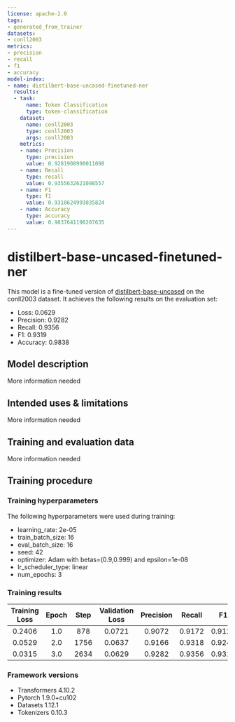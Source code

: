 ```yaml
---
license: apache-2.0
tags:
- generated_from_trainer
datasets:
- conll2003
metrics:
- precision
- recall
- f1
- accuracy
model-index:
- name: distilbert-base-uncased-finetuned-ner
  results:
  - task:
      name: Token Classification
      type: token-classification
    dataset:
      name: conll2003
      type: conll2003
      args: conll2003
    metrics:
    - name: Precision
      type: precision
      value: 0.9281908990011098
    - name: Recall
      type: recall
      value: 0.9355632621098557
    - name: F1
      type: f1
      value: 0.9318624993035824
    - name: Accuracy
      type: accuracy
      value: 0.9837641190207635
---
```


<!-- This model card has been generated automatically according to the information the Trainer had access to. You
should probably proofread and complete it, then remove this comment. -->

# distilbert-base-uncased-finetuned-ner

This model is a fine-tuned version of [distilbert-base-uncased](https://huggingface.co/distilbert-base-uncased) on the conll2003 dataset.
It achieves the following results on the evaluation set:
- Loss: 0.0629
- Precision: 0.9282
- Recall: 0.9356
- F1: 0.9319
- Accuracy: 0.9838

## Model description

More information needed

## Intended uses & limitations

More information needed

## Training and evaluation data

More information needed

## Training procedure

### Training hyperparameters

The following hyperparameters were used during training:
- learning_rate: 2e-05
- train_batch_size: 16
- eval_batch_size: 16
- seed: 42
- optimizer: Adam with betas=(0.9,0.999) and epsilon=1e-08
- lr_scheduler_type: linear
- num_epochs: 3

### Training results

| Training Loss | Epoch | Step | Validation Loss | Precision | Recall | F1     | Accuracy |
|:-------------:|:-----:|:----:|:---------------:|:---------:|:------:|:------:|:--------:|
| 0.2406        | 1.0   | 878  | 0.0721          | 0.9072    | 0.9172 | 0.9122 | 0.9801   |
| 0.0529        | 2.0   | 1756 | 0.0637          | 0.9166    | 0.9318 | 0.9241 | 0.9826   |
| 0.0315        | 3.0   | 2634 | 0.0629          | 0.9282    | 0.9356 | 0.9319 | 0.9838   |


### Framework versions

- Transformers 4.10.2
- Pytorch 1.9.0+cu102
- Datasets 1.12.1
- Tokenizers 0.10.3
